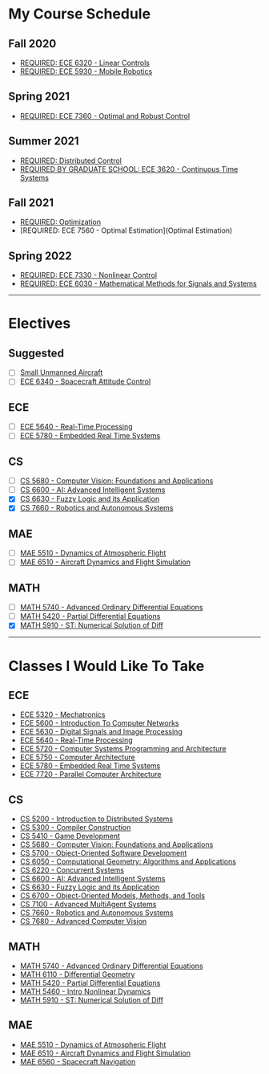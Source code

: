 # My Course Schedule

## Fall 2020
* [REQUIRED: ECE 6320 - Linear Controls](ece6320)
* [REQUIRED: ECE 5930 - Mobile Robotics](ece5930)

## Spring 2021 
* [REQUIRED: ECE 7360 - Optimal and Robust Control](ece7360)

## Summer 2021
* [REQUIRED: Distributed Control]()
* [REQUIRED BY GRADUATE SCHOOL: ECE 3620 - Continuous Time Systems](ece3620) 

## Fall 2021
* [REQUIRED: Optimization]()
* [REQUIRED: ECE 7560 - Optimal Estimation](Optimal Estimation)

## Spring 2022
* [REQUIRED: ECE 7330 - Nonlinear Control](ece7330)
* [REQUIRED: ECE 6030 - Mathematical Methods for Signals and Systems](ece6030)

---

# Electives 
## Suggested
- [ ] [Small Unmanned Aircraft]()
- [ ] [ECE 6340 - Spacecraft Attitude Control](ece6340)

## ECE
- [ ] [ECE 5640 - Real-Time Processing](ece5640)
- [ ] [ECE 5780 - Embedded Real Time Systems](ece5780)

## CS
- [ ] [CS 5680 - Computer Vision: Foundations and Applications](cs5680)
- [ ] [CS 6600 - AI: Advanced Intelligent Systems](cs6600)
- [X] [CS 6630 - Fuzzy Logic and its Application](cs6630)
- [X] [CS 7660 - Robotics and Autonomous Systems](cs7660)

## MAE
- [ ] [MAE 5510 - Dynamics of Atmospheric Flight](mae5510)
- [ ] [MAE 6510 - Aircraft Dynamics and Flight Simulation](mae6510)

## MATH
- [ ] [MATH 5740 - Advanced Ordinary Differential Equations](math5740)
- [ ] [MATH 5420 - Partial Differential Equations](math5420)
- [X] [MATH 5910 - ST: Numerical Solution of Diff](math5910)

---

# Classes I Would Like To Take

## ECE
* [ECE 5320 - Mechatronics](ece5320)
* [ECE 5600 - Introduction To Computer Networks](ece5600)
* [ECE 5630 - Digital Signals and Image Processing](ece5630)
* [ECE 5640 - Real-Time Processing](ece5640)
* [ECE 5720 - Computer Systems Programming and Architecture](ece5720)
* [ECE 5750 - Computer Architecture](ece5750)
* [ECE 5780 - Embedded Real Time Systems](ece5780)
* [ECE 7720 - Parallel Computer Architecture](ece7720)

## CS
* [CS 5200 - Introduction to Distributed Systems](cs5200)
* [CS 5300 - Compiler Construction]()
* [CS 5410 - Game Development](cs5410)
* [CS 5680 - Computer Vision: Foundations and Applications](cs5680)
* [CS 5700 - Object-Oriented Software Development](cs5700)
* [CS 6050 - Computational Geometry: Algorithms and Applications](cs6050)
* [CS 6220 - Concurrent Systems](cs6220)
* [CS 6600 - AI: Advanced Intelligent Systems](cs6600)
* [CS 6630 - Fuzzy Logic and its Application](cs6630)
* [CS 6700 - Object-Oriented Models, Methods, and Tools](cs6700)
* [CS 7100 - Advanced MultiAgent Systems](cs7100)
* [CS 7660 - Robotics and Autonomous Systems](cs7660)
* [CS 7680 - Advanced Computer Vision](cs7680)

## MATH
* [MATH 5740 - Advanced Ordinary Differential Equations](math5740)
* [MATH 6110 - Differential Geometry](math6110)
* [MATH 5420 - Partial Differential Equations](math5420)
* [MATH 5460 - Intro Nonlinear Dynamics](math5640)
* [MATH 5910 - ST: Numerical Solution of Diff](math5910)

## MAE
* [MAE 5510 - Dynamics of Atmospheric Flight](mae5510)
* [MAE 6510 - Aircraft Dynamics and Flight Simulation](mae6510)
* [MAE 6560 - Spacecraft Navigation](mae6560)

